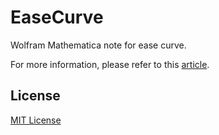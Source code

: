 # EaseCurve
Wolfram Mathematica note for ease curve.

For more information, please refer to this [article](http://www.pxrgo.com/math/2017/08/28/ease-curve/).
## License
[MIT License](https://github.com/pyericz/EaseCurve/blob/master/LICENSE)
